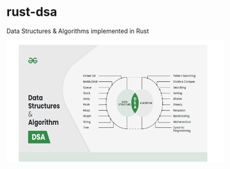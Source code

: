 # rust-dsa

Data Structures &amp; Algorithms implemented in Rust

<p align="center">
  <a href="https://www.geeksforgeeks.org/learn-data-structures-and-algorithms-dsa-tutorial/?ref=ds_lp" target="blank"><img src="https://github.com/mnsh4/rust-dsa/blob/main/docs/DSA-GeeksforGeeks.png" width="" alt="DSA" /></a>
</p>